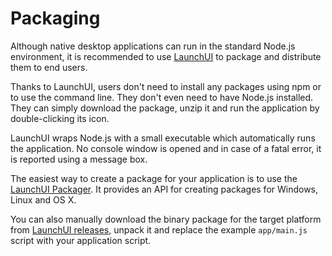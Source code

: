 # Packaging

Although native desktop applications can run in the standard Node.js environment, it is recommended to use [LaunchUI](https://github.com/mimecorg/launchui) to package and distribute them to end users.

Thanks to LaunchUI, users don't need to install any packages using npm or to use the command line. They don't even need to have Node.js installed. They can simply download the package, unzip it and run the application by double-clicking its icon.

LaunchUI wraps Node.js with a small executable which automatically runs the application. No console window is opened and in case of a fatal error, it is reported using a message box.

The easiest way to create a package for your application is to use the [LaunchUI Packager](https://github.com/mimecorg/launchui-packager). It provides an API for creating packages for Windows, Linux and OS X.

You can also manually download the binary package for the target platform from [LaunchUI releases](https://github.com/mimecorg/launchui/releases), unpack it and replace the example `app/main.js` script with your application script.

